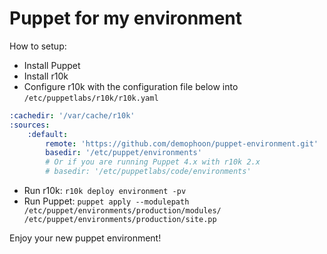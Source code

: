 Puppet for my environment
=========================

How to setup:

* Install Puppet
* Install r10k
* Configure r10k with the configuration file below into `/etc/puppetlabs/r10k/r10k.yaml`
```yaml
:cachedir: '/var/cache/r10k'
:sources:
    :default:
        remote: 'https://github.com/demophoon/puppet-environment.git'
        basedir: '/etc/puppet/environments'
        # Or if you are running Puppet 4.x with r10k 2.x
        # basedir: '/etc/puppetlabs/code/environments'
```
* Run r10k: `r10k deploy environment -pv`
* Run Puppet: `puppet apply --modulepath /etc/puppet/environments/production/modules/ /etc/puppet/environments/production/site.pp`

Enjoy your new puppet environment!
